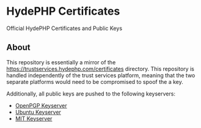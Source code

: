 # HydePHP Certificates

Official HydePHP Certificates and Public Keys

## About

This repository is essentially a mirror of the https://trustservices.hydephp.com/certificates directory.
This repository is handled independently of the trust services platform, meaning that the two separate platforms would need to be compromised to spoof the a key.

Additionally, all public keys are pushed to the following keyservers:
- [OpenPGP Keyserver](https://keys.openpgp.org/)
- [Ubuntu Keyserver](https://keyserver.ubuntu.com/)
- [MIT Keyserver](https://pgp.mit.edu/)
